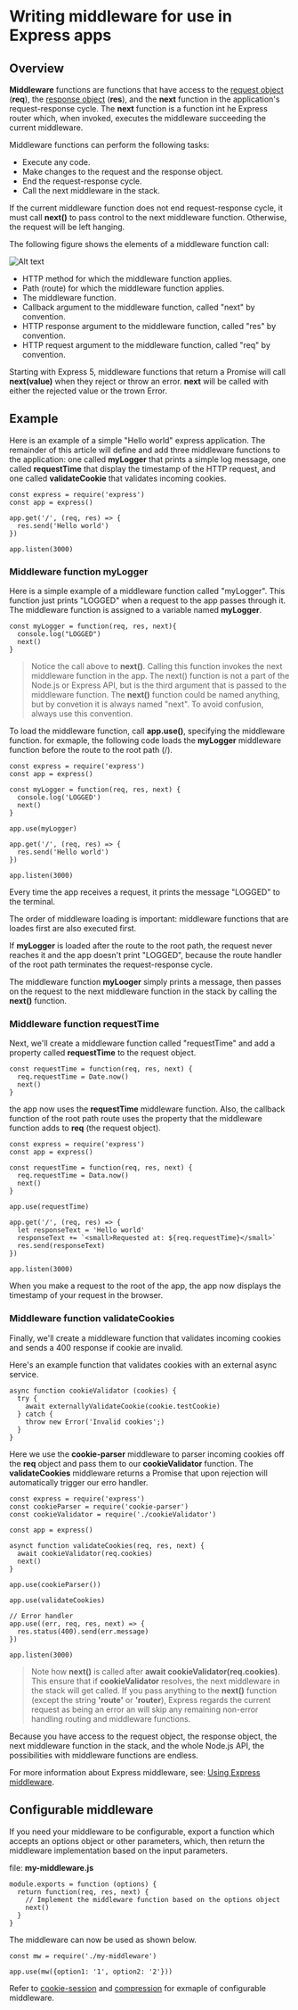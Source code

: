 # Writing middleware for use in Express apps

## Overview

**Middleware** functions are functions that have access to the [request object](https://expressjs.com/en/4x/api.html#req) (**req**), the [response object](https://expressjs.com/en/4x/api.html#res) (**res**), and the **next** function in the application's request-response cycle. The **next** function is a function int he Express router which, when invoked, executes the middleware succeeding the current middleware.</br> 

Middleware functions can perform the following tasks:

* Execute any code.
* Make changes to the request and the response object.
* End the request-response cycle.
* Call the next middleware in the stack.

If the current middleware function does not end request-response cycle, it must call **next()** to pass control to the next middleware function. Otherwise, the request will be left hanging.</br>

The following figure shows the elements of a middleware function call:

![Alt text](./images/express-mw.png)

* HTTP method for which the middleware function applies.
* Path (route) for which the middleware function applies.
* The middleware function.
* Callback argument to the middleware function, called "next" by convention.
* HTTP response argument to the middleware function, called "res" by convention.
* HTTP request argument to the middleware function, called "req" by convention.

Starting with Express 5, middleware functions that return a Promise will call **next(value)** when they reject or throw an error. **next** will be called with either the rejected value or the trown Error.</br>

## Example

Here is an example of a simple "Hello world" express application. The remainder of this article will define and add three middleware functions to the application: one called **myLogger** that prints a simple log message, one called **requestTime** that display the timestamp of the HTTP request, and one called **validateCookie** that validates incoming cookies.

    const express = require('express')
    const app = express()

    app.get('/', (req, res) => {
      res.send('Hello world')
    })

    app.listen(3000)

### Middleware function myLogger

Here is a simple example of a middleware function called "myLogger". This function just prints "LOGGED" when a request to the app passes through it. The middleware function is assigned to a variable named **myLogger**.

    const myLogger = function(req, res, next){
      console.log("LOGGED")
      next()
    }

> Notice the call above to **next()**. Calling this function invokes the next middleware function in the app. The next() function is not a part of the Node.js or Express API, but is the third argument that is passed to the middleware function. The **next()** function could be named anything, but by convetion it is always named "next". To avoid confusion, always use this convention.

To load the middleware function, call **app.use()**, specifying the middleware function. for exmaple, the following code loads the **myLogger** middleware function before the route to the root path (/).

    const express = require('express')
    const app = express()

    const myLogger = function(req, res, next) {
      console.log('LOGGED')
      next()
    }

    app.use(myLogger)

    app.get('/', (req, res) => {
      res.send('Hello world')
    })

    app.listen(3000)

Every time the app receives a request, it prints the message "LOGGED" to the terminal.</br>

The order of middleware loading is important: middleware functions that are loades first are also executed first.</br>

If **myLogger** is loaded after the route to the root path, the request never reaches it and the app doesn't print "LOGGED", because the route handler of the root path terminates the request-response cycle.</br>

The middleware function **myLooger** simply prints a message, then passes on the request to the next middleware function in the stack by calling the **next()** function.

### Middleware function requestTime

Next, we'll create a middleware function called "requestTime" and add a property called **requestTime** to the request object.

    const requestTime = function(req, res, next) {
      req.requestTime = Date.now()
      next()
    }

the app now uses the **requestTime** middleware function. Also, the callback function of the root path route uses the property that the middleware function adds to **req** (the request object).

    const express = require('express')
    const app = express()

    const requestTime = function(req, res, next) {
      req.requestTime = Data.now()
      next()
    }

    app.use(requestTime)

    app.get('/', (req, res) => {
      let responseText = 'Hello world'
      responseText += `<small>Requested at: ${req.requestTime}</small>`
      res.send(responseText)
    })

    app.listen(3000)

When you make a request to the root of the app, the app now displays the timestamp of your request in the browser.

### Middleware function validateCookies

Finally, we'll create a middleware function that validates incoming cookies and sends a 400 response if cookie are invalid.</br>

Here's an example function that validates cookies with an external async service.

    async function cookieValidator (cookies) {
      try {
        await externallyValidateCookie(cookie.testCookie)
      } catch {
        throw new Error('Invalid cookies';)
      }
    }

Here we use the **cookie-parser** middleware to parser incoming cookies off the **req** object and pass them to our **cookieValidator** function. The **validateCookies** middleware returns a Promise that upon rejection will automatically trigger our erro handler.

    const express = require('express')
    const cookieParser = require('cookie-parser')
    const cookieValidator = require('./cookieValidator')

    const app = express()

    asynct function validateCookies(req, res, next) {
      await cookieValidator(req.cookies)
      next()
    }

    app.use(cookieParser())

    app.use(validateCookies)

    // Error handler
    app.use((err, req, res, next) => {
      res.status(400).send(err.message)
    })

    app.listen(3000)

> Note how **next()** is called after **await cookieValidator(req.cookies)**. This ensure that if **cookieValidator** resolves, the next middleware in the stack will get called. If you pass anything to the **next()** function (except the string **'route'** or **'router**), Express regards the current request as being an error an will skip any remaining non-error handling routing and middleware functions.

Because you have access to the request object, the response object, the next middleware function in the stack, and the whole Node.js API, the possibilities with middleware functions are endless.</br>

For more information about Express middleware, see: [Using Express middleware](https://expressjs.com/en/guide/using-middleware.html).

## Configurable middleware

If you need your middleware to be configurable, export a function which accepts an options object or other parameters, which, then return the middleware implementation based on the input parameters.</br>

file: **my-middleware.js**

    module.exports = function (options) {
      return function(req, res, next) {
        // Implement the middleware function based on the options object
        next()
      }
    }

The middleware can now be used as shown below.

    const mw = require('./my-middleware')

    app.use(mw({option1: '1', option2: '2'}))

Refer to [cookie-session](https://github.com/expressjs/cookie-session) and [compression](https://github.com/expressjs/compression) for exmaple of configurable middleware.